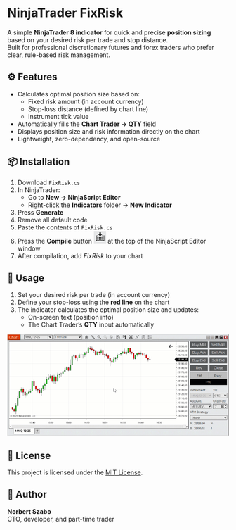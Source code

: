 # NinjaTrader FixRisk

A simple **NinjaTrader 8 indicator** for quick and precise **position sizing** based on your desired risk per trade and stop distance.  
Built for professional discretionary futures and forex traders who prefer clear, rule-based risk management.

## ⚙️ Features

- Calculates optimal position size based on:
  - Fixed risk amount (in account currency)
  - Stop-loss distance (defined by chart line)
  - Instrument tick value
- Automatically fills the **Chart Trader → QTY** field
- Displays position size and risk information directly on the chart
- Lightweight, zero-dependency, and open-source

## 📦 Installation

1. Download `FixRisk.cs`
2. In NinjaTrader:
   - Go to **New → NinjaScript Editor**
   - Right-click the **Indicators** folder → **New Indicator**
3. Press **Generate**
4. Remove all default code
5. Paste the contents of `FixRisk.cs`
6. Press the **Compile** button ![](compile.png) at the top of the NinjaScript Editor window
7. After compilation, add *FixRisk* to your chart

## 🧠 Usage

1. Set your desired risk per trade (in account currency)
2. Define your stop-loss using the **red line** on the chart
3. The indicator calculates the optimal position size and updates:
   - On-screen text (position info)
   - The Chart Trader’s **QTY** input automatically

![](fixrisk.gif)

## 🧾 License

This project is licensed under the [MIT License](./LICENSE).

## 👤 Author

**Norbert Szabo**  
CTO, developer, and part-time trader
